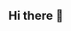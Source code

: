 ## Hi there 👋

<!--
**sungod24/sungod24** is a ✨ _special_ ✨ repository because its `README.md` (this file) appears on your GitHub profile.

Here are some ideas to get you started:

- 🔭 I’m currently working on an Unreal Engine 5 project!
- 🌱 I’m currently learning how to code in C++
- 🤔 I’m looking for help with C++
- 💬 Ask me about video games
- 😄 Pronouns: He/Him
- ⚡ Fun fact: I like to breakdance!
